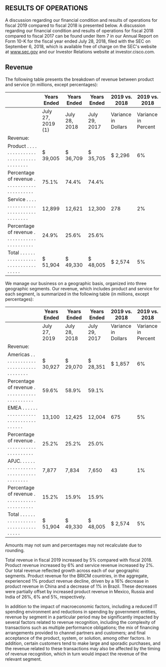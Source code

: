 ## RESULTS OF OPERATIONS

A discussion regarding our financial condition and results of operations for fiscal 2019 compared to fiscal 2018 is presented below. A discussion regarding our financial condition and results of operations for fiscal 2018 compared to fiscal 2017 can be found under Item 7 in our Annual Report on Form 10-K for the fiscal year ended July 28, 2018, filed with the SEC on September 6, 2018, which is available free of charge on the SEC's website at www.sec.gov and our Investor Relations website at investor.cisco.com.

## Revenue

The following table presents the breakdown of revenue between product and service (in millions, except percentages):

|                                                                             | Years Ended        | Years Ended   | Years Ended   | 2019 vs. 2018       | 2019 vs. 2018       |
|-----------------------------------------------------------------------------|--------------------|---------------|---------------|---------------------|---------------------|
|                                                                             | July 27, 2019  (1) | July 28, 2018 | July 29, 2017 | Variance in Dollars | Variance in Percent |
| Revenue:                                                                    |                    |               |               |                     |                     |
| Product . . . . . . . . . . . . . . . . . . . . . . . . . . . . . . . . . . | $ 39,005           | $ 36,709      | $ 35,705      | $ 2,296             | 6%                  |
| Percentage of revenue . . . . . . . . . . . . . . . . . . . . . .           | 75.1%              | 74.4%         | 74.4%         |                     |                     |
| Service . . . . . . . . . . . . . . . . . . . . . . . . . . . . . . . . . . | 12,899             | 12,621        | 12,300        | 278                 | 2%                  |
| Percentage of revenue . . . . . . . . . . . . . . . . . . . . . .           | 24.9%              | 25.6%         | 25.6%         |                     |                     |
| Total . . . . . . . . . . . . . . . . . . . . . . . . . . . . . . . . .     | $ 51,904           | $ 49,330      | $ 48,005      | $ 2,574             | 5%                  |

We manage our business on a geographic basis, organized into three geographic segments. Our revenue, which includes product and service for each segment, is summarized in the following table (in millions, except percentages):

|                                                                             | Years Ended   | Years Ended   | Years Ended   | 2019 vs. 2018       | 2019 vs. 2018       |
|-----------------------------------------------------------------------------|---------------|---------------|---------------|---------------------|---------------------|
|                                                                             | July 27, 2019 | July 28, 2018 | July 29, 2017 | Variance in Dollars | Variance in Percent |
| Revenue:                                                                    |               |               |               |                     |                     |
| Americas . . . . . . . . . . . . . . . . . . . . . . . . . . . . . . . .    | $ 30,927      | $ 29,070      | $ 28,351      | $ 1,857             | 6%                  |
| Percentage of revenue . . . . . . . . . . . . . . . . . . . . . .           | 59.6%         | 58.9%         | 59.1%         |                     |                     |
| EMEA . . . . . . . . . . . . . . . . . . . . . . . . . . . . . . . . . .    | 13,100        | 12,425        | 12,004        | 675                 | 5%                  |
| Percentage of revenue . . . . . . . . . . . . . . . . . . . . . .           | 25.2%         | 25.2%         | 25.0%         |                     |                     |
| APJC. . . . . . . . . . . . . . . . . . . . . . . . . . . . . . . . . . . . | 7,877         | 7,834         | 7,650         | 43                  | 1%                  |
| Percentage of revenue . . . . . . . . . . . . . . . . . . . . . .           | 15.2%         | 15.9%         | 15.9%         |                     |                     |
| Total . . . . . . . . . . . . . . . . . . . . . . . . . . . . . . . . .     | $ 51,904      | $ 49,330      | $ 48,005      | $ 2,574             | 5%                  |

Amounts may not sum and percentages may not recalculate due to rounding.

Total revenue in fiscal 2019 increased by 5% compared with fiscal 2018. Product revenue increased by 6% and service revenue increased by 2%. Our total revenue reflected growth across each of our geographic segments. Product revenue for the BRICM countries, in the aggregate, experienced 1% product revenue decline, driven by a 16% decrease in product revenue in China and a decrease of 1% in Brazil. These decreases were partially offset by increased product revenue in Mexico, Russia and India of 26%, 6% and 5%, respectively.

In addition to the impact of macroeconomic factors, including a reduced IT spending environment and reductions in spending by government entities, revenue by segment in a particular period may be significantly impacted by several factors related to revenue recognition, including the complexity of transactions such as multiple performance obligations; the mix of financing arrangements provided to channel partners and customers; and final acceptance of the product, system, or solution, among other factors. In addition, certain customers tend to make large and sporadic purchases, and the revenue related to these transactions may also be affected by the timing of revenue recognition, which in turn would impact the revenue of the relevant segment.